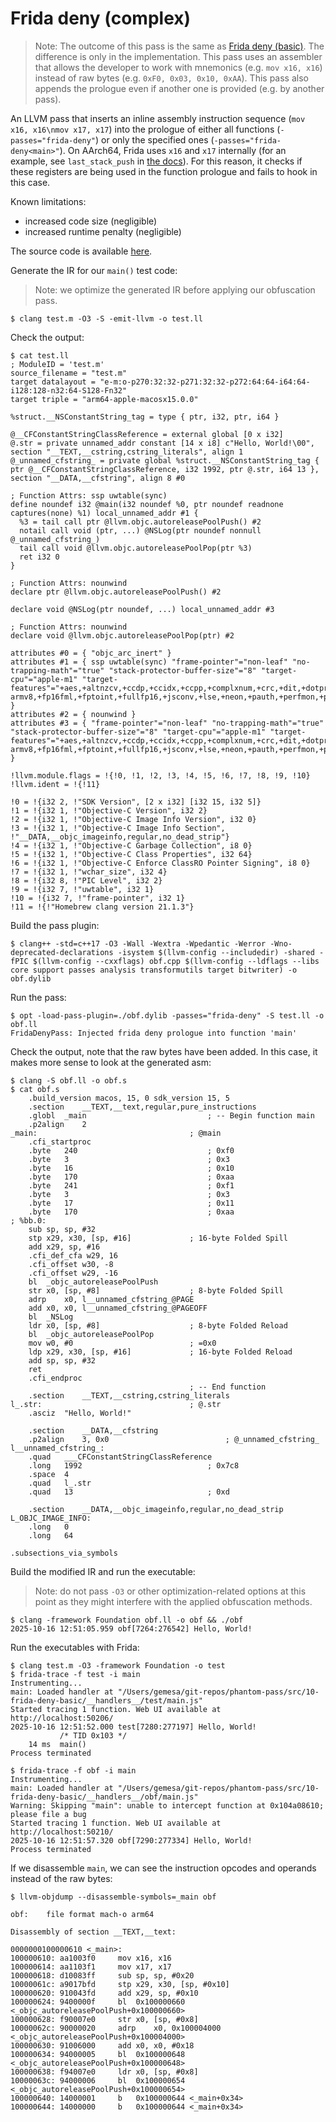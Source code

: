 # Frida deny (complex)

> Note: The outcome of this pass is the same as [Frida deny (basic)](./10-frida-deny-basic.md). The difference is only in the implementation. This pass uses an assembler that allows the developer to work with mnemonics (e.g. `mov x16, x16`) instead of raw bytes (e.g. `0xF0, 0x03, 0x10, 0xAA`). This pass also appends the prologue even if another one is provided (e.g. by another pass).

An LLVM pass that inserts an inline assembly instruction sequence (`mov x16, x16\nmov x17, x17`) into the prologue of either all functions (`-passes="frida-deny"`) or only the specified ones (`-passes="frida-deny<main>"`). On AArch64, Frida uses `x16` and `x17` internally (for an example, see `last_stack_push` in [the docs](https://frida.re/docs/stalker/)). For this reason, it checks if these registers are being used in the function prologue and fails to hook in this case.

Known limitations:
- increased code size (negligible)
- increased runtime penalty (negligible)

The source code is available [here](https://github.com/gemesa/phantom-pass/tree/main/src/11-frida-deny-complex).

Generate the IR for our `main()` test code:

> Note: we optimize the generated IR before applying our obfuscation pass.

```
$ clang test.m -O3 -S -emit-llvm -o test.ll
```

Check the output:

```
$ cat test.ll
; ModuleID = 'test.m'
source_filename = "test.m"
target datalayout = "e-m:o-p270:32:32-p271:32:32-p272:64:64-i64:64-i128:128-n32:64-S128-Fn32"
target triple = "arm64-apple-macosx15.0.0"

%struct.__NSConstantString_tag = type { ptr, i32, ptr, i64 }

@__CFConstantStringClassReference = external global [0 x i32]
@.str = private unnamed_addr constant [14 x i8] c"Hello, World!\00", section "__TEXT,__cstring,cstring_literals", align 1
@_unnamed_cfstring_ = private global %struct.__NSConstantString_tag { ptr @__CFConstantStringClassReference, i32 1992, ptr @.str, i64 13 }, section "__DATA,__cfstring", align 8 #0

; Function Attrs: ssp uwtable(sync)
define noundef i32 @main(i32 noundef %0, ptr noundef readnone captures(none) %1) local_unnamed_addr #1 {
  %3 = tail call ptr @llvm.objc.autoreleasePoolPush() #2
  notail call void (ptr, ...) @NSLog(ptr noundef nonnull @_unnamed_cfstring_)
  tail call void @llvm.objc.autoreleasePoolPop(ptr %3)
  ret i32 0
}

; Function Attrs: nounwind
declare ptr @llvm.objc.autoreleasePoolPush() #2

declare void @NSLog(ptr noundef, ...) local_unnamed_addr #3

; Function Attrs: nounwind
declare void @llvm.objc.autoreleasePoolPop(ptr) #2

attributes #0 = { "objc_arc_inert" }
attributes #1 = { ssp uwtable(sync) "frame-pointer"="non-leaf" "no-trapping-math"="true" "stack-protector-buffer-size"="8" "target-cpu"="apple-m1" "target-features"="+aes,+altnzcv,+ccdp,+ccidx,+ccpp,+complxnum,+crc,+dit,+dotprod,+flagm,+fp-armv8,+fp16fml,+fptoint,+fullfp16,+jsconv,+lse,+neon,+pauth,+perfmon,+predres,+ras,+rcpc,+rdm,+sb,+sha2,+sha3,+specrestrict,+ssbs,+v8.1a,+v8.2a,+v8.3a,+v8.4a,+v8a" }
attributes #2 = { nounwind }
attributes #3 = { "frame-pointer"="non-leaf" "no-trapping-math"="true" "stack-protector-buffer-size"="8" "target-cpu"="apple-m1" "target-features"="+aes,+altnzcv,+ccdp,+ccidx,+ccpp,+complxnum,+crc,+dit,+dotprod,+flagm,+fp-armv8,+fp16fml,+fptoint,+fullfp16,+jsconv,+lse,+neon,+pauth,+perfmon,+predres,+ras,+rcpc,+rdm,+sb,+sha2,+sha3,+specrestrict,+ssbs,+v8.1a,+v8.2a,+v8.3a,+v8.4a,+v8a" }

!llvm.module.flags = !{!0, !1, !2, !3, !4, !5, !6, !7, !8, !9, !10}
!llvm.ident = !{!11}

!0 = !{i32 2, !"SDK Version", [2 x i32] [i32 15, i32 5]}
!1 = !{i32 1, !"Objective-C Version", i32 2}
!2 = !{i32 1, !"Objective-C Image Info Version", i32 0}
!3 = !{i32 1, !"Objective-C Image Info Section", !"__DATA,__objc_imageinfo,regular,no_dead_strip"}
!4 = !{i32 1, !"Objective-C Garbage Collection", i8 0}
!5 = !{i32 1, !"Objective-C Class Properties", i32 64}
!6 = !{i32 1, !"Objective-C Enforce ClassRO Pointer Signing", i8 0}
!7 = !{i32 1, !"wchar_size", i32 4}
!8 = !{i32 8, !"PIC Level", i32 2}
!9 = !{i32 7, !"uwtable", i32 1}
!10 = !{i32 7, !"frame-pointer", i32 1}
!11 = !{!"Homebrew clang version 21.1.3"}
```

Build the pass plugin:

```
$ clang++ -std=c++17 -O3 -Wall -Wextra -Wpedantic -Werror -Wno-deprecated-declarations -isystem $(llvm-config --includedir) -shared -fPIC $(llvm-config --cxxflags) obf.cpp $(llvm-config --ldflags --libs core support passes analysis transformutils target bitwriter) -o obf.dylib
```

Run the pass:

```
$ opt -load-pass-plugin=./obf.dylib -passes="frida-deny" -S test.ll -o obf.ll
FridaDenyPass: Injected frida deny prologue into function 'main'
```

Check the output, note that the raw bytes have been added. In this case, it makes more sense to look at the generated asm:

```
$ clang -S obf.ll -o obf.s
$ cat obf.s
	.build_version macos, 15, 0	sdk_version 15, 5
	.section	__TEXT,__text,regular,pure_instructions
	.globl	_main                           ; -- Begin function main
	.p2align	2
_main:                                  ; @main
	.cfi_startproc
	.byte	240                             ; 0xf0
	.byte	3                               ; 0x3
	.byte	16                              ; 0x10
	.byte	170                             ; 0xaa
	.byte	241                             ; 0xf1
	.byte	3                               ; 0x3
	.byte	17                              ; 0x11
	.byte	170                             ; 0xaa
; %bb.0:
	sub	sp, sp, #32
	stp	x29, x30, [sp, #16]             ; 16-byte Folded Spill
	add	x29, sp, #16
	.cfi_def_cfa w29, 16
	.cfi_offset w30, -8
	.cfi_offset w29, -16
	bl	_objc_autoreleasePoolPush
	str	x0, [sp, #8]                    ; 8-byte Folded Spill
	adrp	x0, l__unnamed_cfstring_@PAGE
	add	x0, x0, l__unnamed_cfstring_@PAGEOFF
	bl	_NSLog
	ldr	x0, [sp, #8]                    ; 8-byte Folded Reload
	bl	_objc_autoreleasePoolPop
	mov	w0, #0                          ; =0x0
	ldp	x29, x30, [sp, #16]             ; 16-byte Folded Reload
	add	sp, sp, #32
	ret
	.cfi_endproc
                                        ; -- End function
	.section	__TEXT,__cstring,cstring_literals
l_.str:                                 ; @.str
	.asciz	"Hello, World!"

	.section	__DATA,__cfstring
	.p2align	3, 0x0                          ; @_unnamed_cfstring_
l__unnamed_cfstring_:
	.quad	___CFConstantStringClassReference
	.long	1992                            ; 0x7c8
	.space	4
	.quad	l_.str
	.quad	13                              ; 0xd

	.section	__DATA,__objc_imageinfo,regular,no_dead_strip
L_OBJC_IMAGE_INFO:
	.long	0
	.long	64

.subsections_via_symbols
```

Build the modified IR and run the executable:

> Note: do not pass `-O3` or other optimization-related options at this point as they might interfere with the applied obfuscation methods.

```
$ clang -framework Foundation obf.ll -o obf && ./obf
2025-10-16 12:51:05.959 obf[7264:276542] Hello, World!
```

Run the executables with Frida:

```
$ clang test.m -O3 -framework Foundation -o test
$ frida-trace -f test -i main
Instrumenting...                                                        
main: Loaded handler at "/Users/gemesa/git-repos/phantom-pass/src/10-frida-deny-basic/__handlers__/test/main.js"
Started tracing 1 function. Web UI available at http://localhost:50206/ 
2025-10-16 12:51:52.000 test[7280:277197] Hello, World!
           /* TID 0x103 */
    14 ms  main()
Process terminated
```

```
$ frida-trace -f obf -i main 
Instrumenting...                                                        
main: Loaded handler at "/Users/gemesa/git-repos/phantom-pass/src/10-frida-deny-basic/__handlers__/obf/main.js"
Warning: Skipping "main": unable to intercept function at 0x104a08610; please file a bug
Started tracing 1 function. Web UI available at http://localhost:50210/ 
2025-10-16 12:51:57.320 obf[7290:277334] Hello, World!
Process terminated
```

If we disassemble `main`, we can see the instruction opcodes and operands instead of the raw bytes:

```
$ llvm-objdump --disassemble-symbols=_main obf

obf:	file format mach-o arm64

Disassembly of section __TEXT,__text:

0000000100000610 <_main>:
100000610: aa1003f0    	mov	x16, x16
100000614: aa1103f1    	mov	x17, x17
100000618: d10083ff    	sub	sp, sp, #0x20
10000061c: a9017bfd    	stp	x29, x30, [sp, #0x10]
100000620: 910043fd    	add	x29, sp, #0x10
100000624: 9400000f    	bl	0x100000660 <_objc_autoreleasePoolPush+0x100000660>
100000628: f90007e0    	str	x0, [sp, #0x8]
10000062c: 90000020    	adrp	x0, 0x100004000 <_objc_autoreleasePoolPush+0x100004000>
100000630: 91006000    	add	x0, x0, #0x18
100000634: 94000005    	bl	0x100000648 <_objc_autoreleasePoolPush+0x100000648>
100000638: f94007e0    	ldr	x0, [sp, #0x8]
10000063c: 94000006    	bl	0x100000654 <_objc_autoreleasePoolPush+0x100000654>
100000640: 14000001    	b	0x100000644 <_main+0x34>
100000644: 14000000    	b	0x100000644 <_main+0x34>
```

